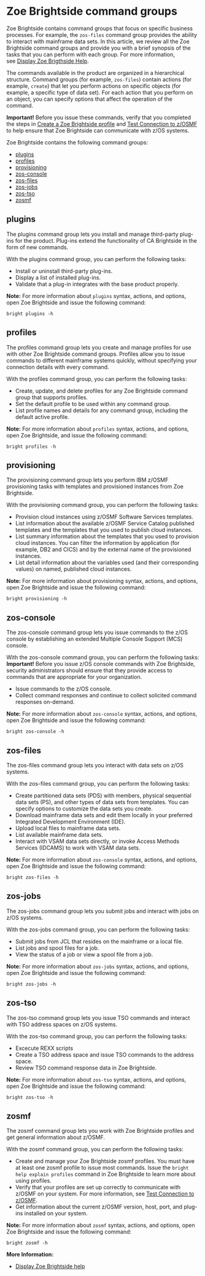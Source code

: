 # Zoe Brightside command groups
Zoe Brightside contains command groups that focus on specific business processes. For example, the `zos-files` command group
provides the ability to interact with mainframe data sets. In this
article, we review all the Zoe Brightside command groups and provide you with a brief synopsis of the tasks that you can perform with each group. For more information, see [Display Zoe Brigthside Help](cli-howtodisplaybrightsidehelp.md). 

The commands available in the product are organized in a hierarchical structure. Command groups (for example, `zos-files`) contain actions (for example, `create`) that let you perform actions on specific objects (for example, a specific type of data set). For each action that you perform on an object, you can specify options that affect the operation of the command.

**Important\!** Before you issue these commands, verify that you
completed the steps in [Create a Zoe Brightside profile](cli-createaprofile.md) and [Test Connection to z/OSMF](cli-validateInstallation.md) to help ensure that Zoe Brightside can communicate with z/OS systems.

Zoe Brightside contains the following command groups:

  - [plugins](#plugins)
  - [profiles](#profiles)
  - [provisioning](#provisioning)
  - [zos-console](#zos-console)
  - [zos-files](#zos-files)
  - [zos-jobs](#zos-jobs)
  - [zos-tso](#zos-tso)
  - [zosmf](#zosmf)

## plugins

The plugins command group lets you install and manage third-party
plug-ins for the product. Plug-ins extend the functionality of CA
Brightside in the form of new commands. 

With the plugins command group, you can perform the following tasks:

- Install or uninstall third-party plug-ins. 
- Display a list of installed plug-ins. 
- Validate that a plug-in integrates with the base product
properly. 

**Note:** For more information about `plugins` syntax, actions, and options, open Zoe Brightside and issue the following
command:

`bright plugins -h`

## profiles
The profiles command group lets you create and manage profiles for use with other Zoe Brightside command groups. Profiles allow you to issue commands to different mainframe systems quickly, without specifying your connection details with every command.

With the profiles command group, you can perform the following tasks:

- Create, update, and delete profiles for any Zoe Brightside command group that supports profiles.
- Set the default profile to be used within any command group.
- List profile names and details for any command group, including the default active profile.

**Note:** For more information about `profiles` syntax, actions, and options, open Zoe Brightside, and issue the following command:

`bright profiles -h`

## provisioning

The provisioning command group lets you perform IBM z/OSMF provisioning tasks with templates and provisioned instances from Zoe Brightside.

With the provisioning command group, you can perform the following
tasks:

- Provision cloud instances using z/OSMF Software Services templates.
- List information about the available z/OSMF Service Catalog published templates and the templates that you used to publish cloud instances.
- List summary information about the templates that you used to provision cloud instances. You can filter the information by
application (for example, DB2 and CICS) and by the external name of the provisioned instances.
- List detail information about the variables used (and their corresponding values) on named, published cloud instances.

**Note:** For more information about provisioning syntax, actions, and options, open Zoe Brightside and issue the following command:

`bright provisioning -h`

## zos-console

The zos-console command group lets you issue commands to the z/OS console by establishing an extended Multiple Console Support (MCS) console.

With the zos-console command group, you can perform the following
tasks:
**Important\!** Before you issue z/OS console commands with Zoe Brightside, security administrators should ensure that
they provide access to commands that are appropriate for your
organization.
- Issue commands to the z/OS console.
- Collect command responses and continue to collect solicited command responses on-demand.

**Note:** For more information about `zos-console` syntax, actions, and options, open Zoe Brightside and issue the following command:

`bright zos-console -h`

## zos-files

The zos-files command group lets you interact with data sets on z/OS systems.

With the zos-files command group, you can perform the following tasks:

- Create partitioned data sets (PDS) with members, physical sequential data sets (PS), and other types of data sets from templates. You can specify options to customize the data sets you create.
- Download mainframe data sets and edit them locally in your preferred Integrated Development Environment (IDE).
- Upload local files to mainframe data sets.
- List available mainframe data sets.
- Interact with VSAM data sets directly, or invoke Access Methods Services (IDCAMS) to work with VSAM data sets.

**Note:** For more information about `zos-console` syntax, actions, and options, open Zoe Brightside and issue the following command:

`bright zos-files -h`

## zos-jobs

The zos-jobs command group lets you submit jobs and interact with jobs on z/OS systems.

With the zos-jobs command group, you can perform the following tasks:

- Submit jobs from JCL that resides on the mainframe or a local file.
- List jobs and spool files for a job.
- View the status of a job or view a spool file from a job. 

**Note:** For more information about `zos-jobs` syntax, actions, and options, open Zoe Brightside and issue the following command:

`bright zos-jobs -h`

## zos-tso

The zos-tso command group lets you issue TSO commands and interact with TSO address spaces on z/OS systems.

With the zos-tso command group, you can perform the following tasks:

- Excecute REXX scripts
- Create a TSO address space and issue TSO commands to the address space.
- Review TSO command response data in Zoe Brightside.

**Note:** For more information about `zos-tso` syntax, actions, and options, open Zoe Brightside and issue the following
command:

`bright zos-tso -h `

## zosmf

The zosmf command group lets you work with Zoe Brightside profiles and get general information about z/OSMF.

With the zosmf command group, you can perform the following tasks:

- Create and manage your Zoe Brightside zosmf profiles. You must have at least one zosmf profile to issue most commands. Issue the `bright help explain profiles` command in Zoe Brightside to learn more about using profiles.
- Verify that your profiles are set up correctly to communicate with z/OSMF on your system. For more information, see [Test Connection to z/OSMF](cli-validateInstallation.md).
- Get information about the current z/OSMF version, host, port, and plug-ins installed on your system.

**Note:** For more information about `zosmf` syntax, actions, and
options, open Zoe Brightside and issue the following command:

`bright zosmf -h`

**More Information:**

  - [Display Zoe Brightside help](cli-howtodisplaybrightsidehelp.md)

